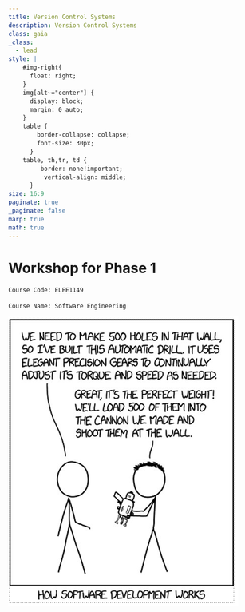 ```yaml
---
title: Version Control Systems
description: Version Control Systems
class: gaia
_class:
  - lead
style: |
    #img-right{
      float: right;
    }
    img[alt~="center"] {
      display: block;
      margin: 0 auto;
    }
    table {
        border-collapse: collapse;
        font-size: 30px;
      }
    table, th,tr, td {
         border: none!important; 
          vertical-align: middle;
      }
size: 16:9
paginate: true
_paginate: false
marp: true
math: true
---
```


# Workshop for Phase 1

    Course Code: ELEE1149 
    
    Course Name: Software Engineering


![bg right:40% 100%](../../figures/Workshop.PNG)